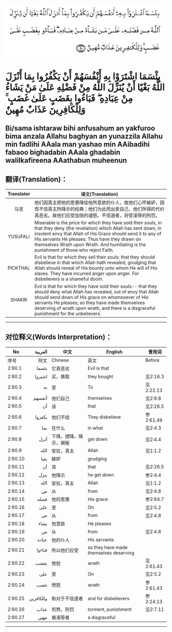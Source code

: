 ![002:090](images/002_090.gif)

#  بِئْسَمَا اشْتَرَوْا بِهِ أَنْفُسَهُمْ أَنْ يَكْفُرُوا بِمَا أَنْزَلَ اللَّهُ بَغْيًا أَنْ يُنَزِّلَ اللَّهُ مِنْ فَضْلِهِ عَلَىٰ مَنْ يَشَاءُ مِنْ عِبَادِهِ ۖ فَبَاءُوا بِغَضَبٍ عَلَىٰ غَضَبٍ ۚ وَلِلْكَافِرِينَ عَذَابٌ مُهِينٌ 

## Bi/sama ishtaraw bihi anfusahum an yakfuroo bima anzala Allahu baghyan an yunazzila Allahu min fadlihi AAala man yashao min AAibadihi fabaoo bighadabin AAala ghadabin walilkafireena AAathabun muheenun

## 翻译(Translation)：

| Translator | 译文(Translation)                                            |
|:----------:| ------------------------------------------------------------ |
| 马坚       | 他们因真主把他的恩惠降给他所意欲的仆人，故他们心怀嫉妒，因而不信真主所降示的经典；他们为此而出卖自己，他们所得的代价真恶劣。故他们应受加倍的谴怒。不信道者，将受凌辱的刑罚。 |
| YUSUFALI   | Miserable is the price for which they have sold their souls, in that they deny (the revelation) which Allah has sent down, in insolent envy that Allah of His Grace should send it to any of His servants He pleases: Thus have they drawn on themselves Wrath upon Wrath. And humiliating is the punishment of those who reject Faith. |
| PICKTHAL   | Evil is that for which they sell their souls: that they should disbelieve in that which Allah hath revealed, grudging that Allah should reveal of His bounty unto whom He will of His slaves. They have incurred anger upon anger. For disbelievers is a shameful doom. |
| SHAKIR     | Evil is that for which they have sold their souls-- that they should deny what Allah has revealed, out of envy that Allah should send down of His grace on whomsoever of His servants He pleases; so they have made themselves deserving of wrath upon wrath, and there is a disgraceful punishment for the unbelievers. |

---

## 对位释义(Words Interpretation)：

| No      |   العربية | 中文                   | English                                | 曾用词    |
| ------- | --------: | ---------------------- | -------------------------------------- | --------- |
| 序号    |      阿文 | Chinese                | 英文                                   | Before    |
| 2:90.1  |     بئسما | 它真恶劣               | Evil is that                           |           |
| 2:90.2  |    اشتروا | 买，换取               | they bought                            | 见2:16.3  |
| 2:90.3  |        به | 至                     | To                                     | 见2:22.13 |
| 2:90.4  |    أنفسهم | 他们自己               | themselves                             | 见2:9.8   |
| 2:90.5  |        أن | 该                     | that                                   | 见2:26.5  |
| 2:90.6  |    يكفروا | 他们不信               | They disbelieve                        | 参2:61.49 |
| 2:90.7  |       بما | 在什么                 | in what                                | 见2:4.3   |
| 2:90.8  |      أنزل | 下降，颁降，降示，揭秘 | get down                               | 见2:4.4   |
| 2:90.9  |      الله | 安拉，真主             | Allah                                  | 见1:1.2   |
| 2:90.10 |      بغيا | 嫉妒                   | grudging                               |           |
| 2:90.11 |        أن | 该                     | that                                   | 见2:26.5  |
| 2:90.12 |      ينزل | 他降示                 | he get down                            | 参2:4.4   |
| 2:90.13 |      الله | 安拉，真主             | Allah                                  | 见1:1.2   |
| 2:90.14 |        من | 从                     | from                                   | 见2:4.8   |
| 2:90.15 |      فضله | 他的恩惠               | His grace                              | 参2:64.7  |
| 2:90.16 |       على | 至                     | On                                     | 见2:5.2   |
| 2:90.17 |        من | 从                     | from                                   | 见2:4.8   |
| 2:90.18 |      يشاء | 他意欲                 | He pleases                             |           |
| 2:90.19 |        من | 从                     | from                                   | 见2:4.8   |
| 2:90.20 |     عباده | 他的仆人               | His servants                           |           |
| 2:90.21 |    فباءوا | 所以他们应受           | so they have made themselves deserving |           |
| 2:90.22 |      بغضب | 愤怒                   | wrath                                  | 见2:61.43 |
| 2:90.23 |       على | 至                     | On                                     | 见2:5.2   |
| 2:90.24 |       غضب | 愤怒                   | wrath                                  | 参2:61.43 |
| 2:90.25 | وللكافرين | 和对于不信道者         | and for disbelievers                   | 参2:24.13 |
| 2:90.26 |      عذاب | 煎熬，刑罚             | torment, punishment                    | 见2:7.11  |
| 2:90.27 |      مهين | 被凌辱者               | a disgraceful                          |           |

---
